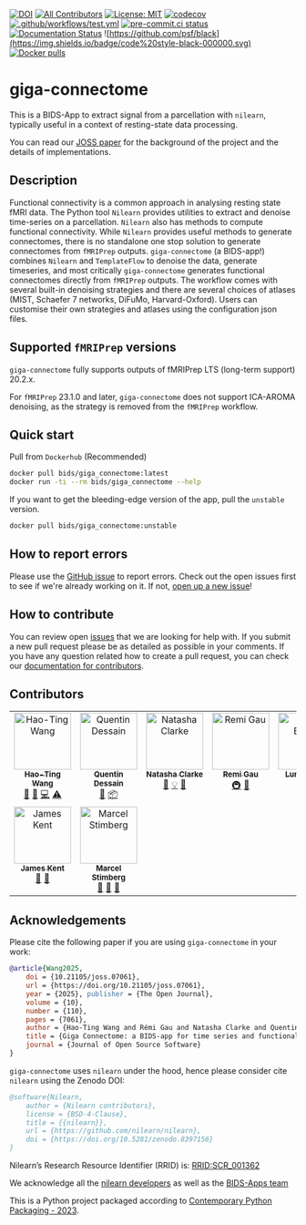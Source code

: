 [![DOI](https://joss.theoj.org/papers/10.21105/joss.07061/status.svg)](https://doi.org/10.21105/joss.07061)
[![All Contributors](https://img.shields.io/github/all-contributors/bids-apps/giga_connectome?color=ee8449&style=flat)](#contributors)
[![License: MIT](https://img.shields.io/badge/License-MIT-yellow.svg)](https://opensource.org/licenses/MIT)
[![codecov](https://codecov.io/gh/bids-apps/giga_connectome/branch/main/graph/badge.svg?token=P4EGV7NKZ8)](https://codecov.io/gh/bids-apps/giga_connectome)
[![.github/workflows/test.yml](https://github.com/bids-apps/giga_connectome/actions/workflows/test.yml/badge.svg)](https://github.com/bids-apps/giga_connectome/actions/workflows/test.yml)
[![pre-commit.ci status](https://results.pre-commit.ci/badge/github/bids-apps/giga_connectome/main.svg)](https://results.pre-commit.ci/latest/github/bids-apps/giga_connectome/main)
[![Documentation Status](https://readthedocs.org/projects/giga-connectome/badge/?version=stable)](https://giga-connectome.readthedocs.io/en/latest/?badge=stable)
![https://github.com/psf/black](https://img.shields.io/badge/code%20style-black-000000.svg)
[![Docker pulls](https://img.shields.io/docker/pulls/bids/giga_connectome)](https://hub.docker.com/r/bids/giga_connectome/tags)

# giga-connectome

This is a BIDS-App to extract signal from a parcellation with `nilearn`,
typically useful in a context of resting-state data processing.

You can read our [JOSS paper](https://doi.org/10.21105/joss.07061) for the background of the project and the details of implementations.

## Description

Functional connectivity is a common approach in analysing resting state fMRI data.
The Python tool `Nilearn` provides utilities to extract and denoise time-series on a parcellation.
`Nilearn` also has methods to compute functional connectivity.
While `Nilearn` provides useful methods to generate connectomes,
there is no standalone one stop solution to generate connectomes from `fMRIPrep` outputs.
`giga-connectome` (a BIDS-app!) combines `Nilearn` and `TemplateFlow` to denoise the data, generate timeseries,
and most critically `giga-connectome` generates functional connectomes directly from `fMRIPrep` outputs.
The workflow comes with several built-in denoising strategies and
there are several choices of atlases (MIST, Schaefer 7 networks, DiFuMo, Harvard-Oxford).
Users can customise their own strategies and atlases using the configuration json files.


## Supported `fMRIPrep` versions

`giga-connectome` fully supports outputs of fMRIPrep LTS (long-term support) 20.2.x.

For `fMRIPrep` 23.1.0 and later, `giga-connectome` does not support ICA-AROMA denoising,
as the strategy is removed from the `fMRIPrep` workflow.

## Quick start

Pull from `Dockerhub` (Recommended)

```bash
docker pull bids/giga_connectome:latest
docker run -ti --rm bids/giga_connectome --help
```

If you want to get the bleeding-edge version of the app,
pull the `unstable` version.

```bash
docker pull bids/giga_connectome:unstable
```

## How to report errors

Please use the [GitHub issue](https://github.com/bids-apps/giga_connectome/issues) to report errors.
Check out the open issues first to see if we're already working on it.
If not, [open up a new issue](https://github.com/bids-apps/giga_connectome/issues/new)!

## How to contribute

You can review open [issues]((https://github.com/bids-apps/giga_connectome/issues)) that we are looking for help with.
If you submit a new pull request please be as detailed as possible in your comments.
If you have any question related how to create a pull request, you can check our [documentation for contributors](https://giga-connectome.readthedocs.io/en/latest/contributing.html).

## Contributors

<!-- ALL-CONTRIBUTORS-LIST:START - Do not remove or modify this section -->
<!-- prettier-ignore-start -->
<!-- markdownlint-disable -->
<table>
  <tbody>
    <tr>
      <td align="center" valign="top" width="14.28%"><a href="https://wanghaoting.com/"><img src="https://avatars.githubusercontent.com/u/13743617?v=4?s=100" width="100px;" alt="Hao-Ting Wang"/><br /><sub><b>Hao-Ting Wang</b></sub></a><br /><a href="#ideas-htwangtw" title="Ideas, Planning, & Feedback">🤔</a> <a href="#research-htwangtw" title="Research">🔬</a> <a href="#code-htwangtw" title="Code">💻</a> <a href="#test-htwangtw" title="Tests">⚠️</a></td>
      <td align="center" valign="top" width="14.28%"><a href="https://github.com/Hyedryn"><img src="https://avatars.githubusercontent.com/u/5383293?v=4?s=100" width="100px;" alt="Quentin Dessain"/><br /><sub><b>Quentin Dessain</b></sub></a><br /><a href="#userTesting-Hyedryn" title="User Testing">📓</a> <a href="#platform-Hyedryn" title="Packaging/porting to new platform">📦</a></td>
      <td align="center" valign="top" width="14.28%"><a href="https://github.com/clarkenj"><img src="https://avatars.githubusercontent.com/u/57987005?v=4?s=100" width="100px;" alt="Natasha Clarke"/><br /><sub><b>Natasha Clarke</b></sub></a><br /><a href="#userTesting-clarkenj" title="User Testing">📓</a> <a href="#example-clarkenj" title="Examples">💡</a> <a href="#bug-clarkenj" title="Bug reports">🐛</a></td>
      <td align="center" valign="top" width="14.28%"><a href="https://remi-gau.github.io/"><img src="https://avatars.githubusercontent.com/u/6961185?v=4?s=100" width="100px;" alt="Remi Gau"/><br /><sub><b>Remi Gau</b></sub></a><br /><a href="#infra-Remi-Gau" title="Infrastructure (Hosting, Build-Tools, etc)">🚇</a> <a href="#maintenance-Remi-Gau" title="Maintenance">🚧</a></td>
      <td align="center" valign="top" width="14.28%"><a href="http://simexp.github.io"><img src="https://avatars.githubusercontent.com/u/1670887?v=4?s=100" width="100px;" alt="Lune Bellec"/><br /><sub><b>Lune Bellec</b></sub></a><br /><a href="#ideas-pbellec" title="Ideas, Planning, & Feedback">🤔</a> <a href="#financial-pbellec" title="Financial">💵</a></td>
      <td align="center" valign="top" width="14.28%"><a href="https://github.com/shnizzedy"><img src="https://avatars.githubusercontent.com/u/5974438?v=4?s=100" width="100px;" alt="Jon Cluce"/><br /><sub><b>Jon Cluce</b></sub></a><br /><a href="#bug-shnizzedy" title="Bug reports">🐛</a></td>
      <td align="center" valign="top" width="14.28%"><a href="https://github.com/emullier"><img src="https://avatars.githubusercontent.com/u/43587002?v=4?s=100" width="100px;" alt="Emeline Mullier"/><br /><sub><b>Emeline Mullier</b></sub></a><br /><a href="#bug-emullier" title="Bug reports">🐛</a></td>
    </tr>
    <tr>
      <td align="center" valign="top" width="14.28%"><a href="https://jdkent.github.io/"><img src="https://avatars.githubusercontent.com/u/12564882?v=4?s=100" width="100px;" alt="James Kent"/><br /><sub><b>James Kent</b></sub></a><br /><a href="#bug-jdkent" title="Bug reports">🐛</a> <a href="#doc-jdkent" title="Documentation">📖</a></td>
      <td align="center" valign="top" width="14.28%"><a href="https://marcel.stimberg.info"><img src="https://avatars.githubusercontent.com/u/1381982?v=4?s=100" width="100px;" alt="Marcel Stimberg"/><br /><sub><b>Marcel Stimberg</b></sub></a><br /><a href="#userTesting-mstimberg" title="User Testing">📓</a> <a href="#doc-mstimberg" title="Documentation">📖</a> <a href="#bug-mstimberg" title="Bug reports">🐛</a></td>
    </tr>
  </tbody>
</table>

<!-- markdownlint-restore -->
<!-- prettier-ignore-end -->

<!-- ALL-CONTRIBUTORS-LIST:END -->

## Acknowledgements

Please cite the following paper if you are using `giga-connectome` in your work:
```bibtex
@article{Wang2025,
    doi = {10.21105/joss.07061},
    url = {https://doi.org/10.21105/joss.07061},
    year = {2025}, publisher = {The Open Journal},
    volume = {10},
    number = {110},
    pages = {7061},
    author = {Hao-Ting Wang and Rémi Gau and Natasha Clarke and Quentin Dessain and Lune Bellec},
    title = {Giga Connectome: a BIDS-app for time series and functional connectome extraction},
    journal = {Journal of Open Source Software}
}
```

`giga-connectome` uses `nilearn` under the hood,
hence please consider cite `nilearn` using the Zenodo DOI:

```bibtex
@software{Nilearn,
    author = {Nilearn contributors},
    license = {BSD-4-Clause},
    title = {{nilearn}},
    url = {https://github.com/nilearn/nilearn},
    doi = {https://doi.org/10.5281/zenodo.8397156}
}
```
Nilearn’s Research Resource Identifier (RRID) is: [RRID:SCR_001362][]

We acknowledge all the [nilearn developers][]
as well as the [BIDS-Apps team][]

This is a Python project packaged according to [Contemporary Python Packaging - 2023][].

[Contemporary Python Packaging - 2023]: https://effigies.gitlab.io/posts/python-packaging-2023/
[RRID:SCR_001362]: https://rrid.site/data/record/nlx_144509-1/SCR_001362/resolver?q=nilearn&l=nilearn&i=rrid:scr_001362
[nilearn developers]: https://github.com/nilearn/nilearn/graphs/contributors
[BIDS-Apps team]:https://github.com/orgs/BIDS-Apps/people
